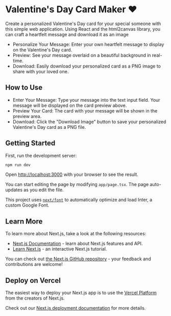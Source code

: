 # Valentine's Day Card Maker ❤️

Create a personalized Valentine's Day card for your special someone with this simple web application. Using React and the html2canvas library, you can craft a heartfelt message and download it as an image

- Personalize Your Message: Enter your own heartfelt message to display on the Valentine's Day card.
- Preview: See your message overlaid on a beautiful background in real-time.
- Download: Easily download your personalized card as a PNG image to share with your loved one.

## How to Use

- Enter Your Message: Type your message into the text input field. Your message will be displayed on the card preview above. 
- Preview Your Card: The card with your message will be shown in the preview area.
- Download: Click the "Download Image" button to save your personalized Valentine's Day card as a PNG file.

## Getting Started

First, run the development server:

```bash
npm run dev
```

Open [http://localhost:3000](http://localhost:3000) with your browser to see the result.

You can start editing the page by modifying `app/page.tsx`. The page auto-updates as you edit the file.

This project uses [`next/font`](https://nextjs.org/docs/basic-features/font-optimization) to automatically optimize and load Inter, a custom Google Font.

## Learn More

To learn more about Next.js, take a look at the following resources:

- [Next.js Documentation](https://nextjs.org/docs) - learn about Next.js features and API.
- [Learn Next.js](https://nextjs.org/learn) - an interactive Next.js tutorial.

You can check out [the Next.js GitHub repository](https://github.com/vercel/next.js/) - your feedback and contributions are welcome!

## Deploy on Vercel

The easiest way to deploy your Next.js app is to use the [Vercel Platform](https://vercel.com/new?utm_medium=default-template&filter=next.js&utm_source=create-next-app&utm_campaign=create-next-app-readme) from the creators of Next.js.

Check out our [Next.js deployment documentation](https://nextjs.org/docs/deployment) for more details.
